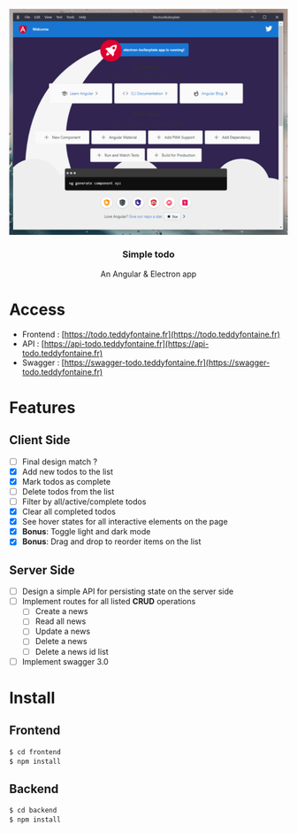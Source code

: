 <p align="center">
  <img src="assets/app.png" alt="current-app">
</p>

<h3 align="center">Simple todo</h3>

<p align="center">An Angular & Electron app</p>

# Access

- Frontend : [https://todo.teddyfontaine.fr](https://todo.teddyfontaine.fr)
- API : [https://api-todo.teddyfontaine.fr](https://api-todo.teddyfontaine.fr)
- Swagger : [https://swagger-todo.teddyfontaine.fr](https://swagger-todo.teddyfontaine.fr)

# Features

## Client Side

- [ ] Final design match ?
- [x] Add new todos to the list
- [x] Mark todos as complete
- [ ] Delete todos from the list
- [ ] Filter by all/active/complete todos
- [x] Clear all completed todos
- [x] See hover states for all interactive elements on the page
- [x] **Bonus**: Toggle light and dark mode
- [x] **Bonus**: Drag and drop to reorder items on the list

## Server Side

- [ ] Design a simple API for persisting state on the server side
- [ ] Implement routes for all listed **CRUD** operations
  - [ ] Create a news
  - [ ] Read all news
  - [ ] Update a news
  - [ ] Delete a news
  - [ ] Delete a news id list
- [ ] Implement swagger 3.0

# Install

## Frontend

```bash
$ cd frontend
$ npm install
```

## Backend

```bash
$ cd backend
$ npm install
```